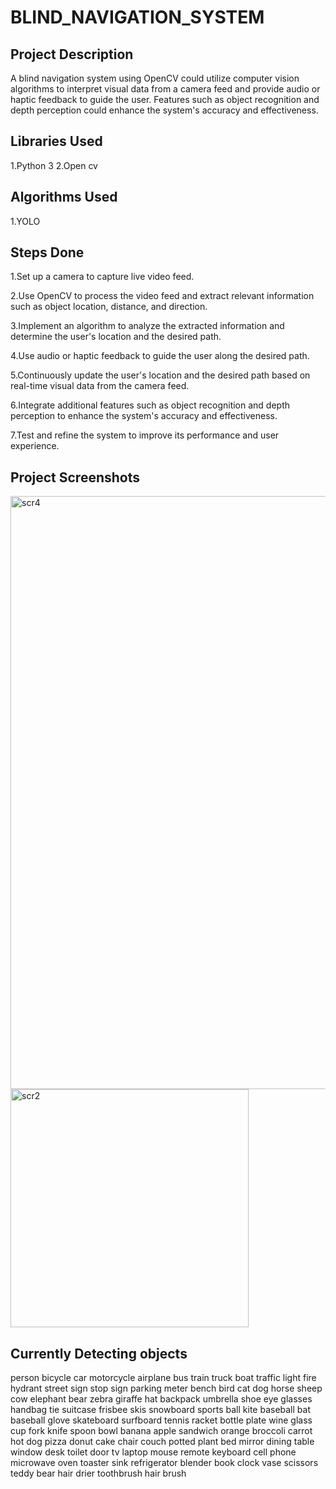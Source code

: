 # BLIND_NAVIGATION_SYSTEM

## Project Description
A blind navigation system using OpenCV could utilize computer vision algorithms to interpret visual data from a camera feed and provide audio or haptic feedback to guide the user. Features such as object recognition and depth perception could enhance the system's accuracy and effectiveness.

## Libraries Used

1.Python 3
2.Open cv

## Algorithms Used

1.YOLO

## Steps Done

1.Set up a camera to capture live video feed.

2.Use OpenCV to process the video feed and extract relevant information such as object location, distance, and direction.

3.Implement an algorithm to analyze the extracted information and determine the user's location and the desired path.

4.Use audio or haptic feedback to guide the user along the desired path.

5.Continuously update the user's location and the desired path based on real-time visual data from the camera feed.

6.Integrate additional features such as object recognition and depth perception to enhance the system's accuracy and effectiveness.

7.Test and refine the system to improve its performance and user experience.

## Project Screenshots

<img width="949" alt="scr4" src="https://user-images.githubusercontent.com/89055461/232454728-cfc8bebd-1b58-43a0-8fa2-420922f7792f.png">


<img width="381" alt="scr2" src="https://user-images.githubusercontent.com/89055461/232454773-504ef723-3533-453b-9d66-36886e1168cc.png">



## Currently Detecting objects

person
bicycle
car
motorcycle
airplane
bus
train
truck
boat
traffic light
fire hydrant
street sign
stop sign
parking meter
bench
bird
cat
dog
horse
sheep
cow
elephant
bear
zebra
giraffe
hat
backpack
umbrella
shoe
eye glasses
handbag
tie
suitcase
frisbee
skis
snowboard
sports ball
kite
baseball bat
baseball glove
skateboard
surfboard
tennis racket
bottle
plate
wine glass
cup
fork
knife
spoon
bowl
banana
apple
sandwich
orange
broccoli
carrot
hot dog
pizza
donut
cake
chair
couch
potted plant
bed
mirror
dining table
window
desk
toilet
door
tv
laptop
mouse
remote
keyboard
cell phone
microwave
oven
toaster
sink
refrigerator
blender
book
clock
vase
scissors
teddy bear
hair drier
toothbrush
hair brush
